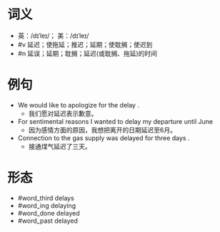 # 词义
- 英：/dɪˈleɪ/； 美：/dɪˈleɪ/
- #v 延迟；使拖延；推迟；延期；使耽搁；使迟到
- #n 延误；延期；耽搁；延迟(或耽搁、拖延)的时间
# 例句
- We would like to apologize for the delay .
	- 我们愿对延迟表示歉意。
- For sentimental reasons I wanted to delay my departure until June
	- 因为感情方面的原因，我想把离开的日期延迟至6月。
- Connection to the gas supply was delayed for three days .
	- 接通煤气延迟了三天。
# 形态
- #word_third delays
- #word_ing delaying
- #word_done delayed
- #word_past delayed

